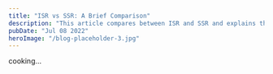 ```yaml
---
title: "ISR vs SSR: A Brief Comparison"
description: "This article compares between ISR and SSR and explains the differences between them."
pubDate: "Jul 08 2022"
heroImage: "/blog-placeholder-3.jpg"
---
```


cooking...
